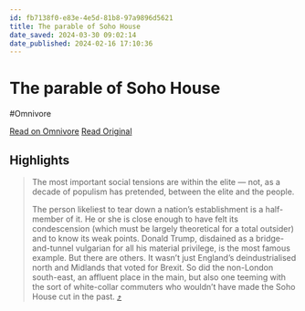 ```yaml
---
id: fb7138f0-e83e-4e5d-81b8-97a9896d5621
title: The parable of Soho House
date_saved: 2024-03-30 09:02:14
date_published: 2024-02-16 17:10:36
---
```


# The parable of Soho House
#Omnivore

[Read on Omnivore](https://omnivore.app/me/https-substack-com-redirect-65-bd-0-dc-6-5-afc-4-caa-a-603-d-16--18e8f726930)
[Read Original](https://archive.is/ueYPq)

## Highlights

> The most important social tensions are within the elite — not, as a decade of populism has pretended, between the elite and the people. 
> 
> The person likeliest to tear down a nation’s establishment is a half-member of it. He or she is close enough to have felt its condescension (which must be largely theoretical for a total outsider) and to know its weak points. Donald Trump, disdained as a bridge-and-tunnel vulgarian for all his material privilege, is the most famous example. But there are others. It wasn’t just England’s deindustrialised north and Midlands that voted for Brexit. So did the non-London south-east, an affluent place in the main, but also one teeming with the sort of white-collar commuters who wouldn’t have made the Soho House cut in the past. [⤴️](https://omnivore.app/me/https-substack-com-redirect-65-bd-0-dc-6-5-afc-4-caa-a-603-d-16--18e8f726930#209e4e4a-9ed3-4622-850d-94df0ed0a293) 

